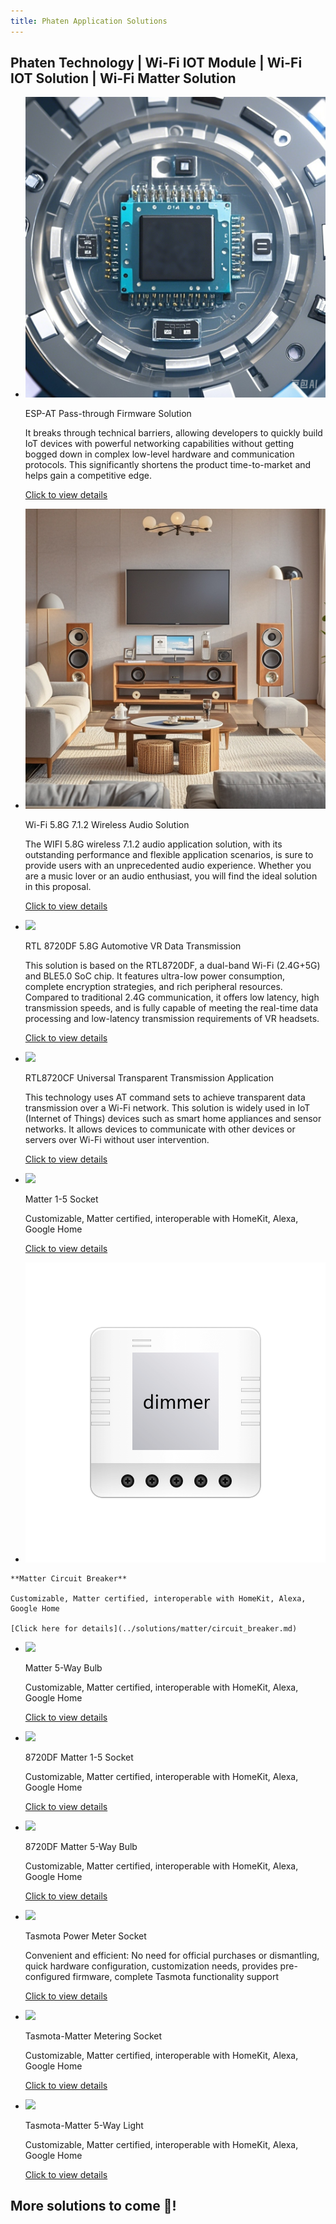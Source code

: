 ```yaml
---
title: Phaten Application Solutions
---
```


## Phaten Technology | Wi-Fi IOT Module | Wi-Fi IOT Solution | Wi-Fi Matter Solution

<div class="grid cards" markdown>

- ![](../assets/images/fangan-tu/ESP-AT-fangan.png)

    ESP-AT Pass-through Firmware Solution
    
    It breaks through technical barriers, allowing developers to quickly build IoT devices with powerful networking capabilities without getting bogged down in complex low-level hardware and communication protocols. This significantly shortens the product time-to-market and helps gain a competitive edge.
    
    [Click to view details](../solutions/iot_passthrough/esp-AT.md)

-   ![](/assets/images/fangan-tu/AU316.png)

    Wi-Fi 5.8G 7.1.2 Wireless Audio Solution

    The WIFI 5.8G wireless 7.1.2 audio application solution, with its outstanding performance and flexible application scenarios, is sure to provide users with an unprecedented audio experience. Whether you are a music lover or an audio enthusiast, you will find the ideal solution in this proposal.

    [Click to view details](../solutions/speaker/index.md)

-   ![](/assets/images/fangan-tu/car_vr.jpg)

    RTL 8720DF 5.8G Automotive VR Data Transmission

    This solution is based on the RTL8720DF, a dual-band Wi-Fi (2.4G+5G) and BLE5.0 SoC chip. It features ultra-low power consumption, complete encryption strategies, and rich peripheral resources. Compared to traditional 2.4G communication, it offers low latency, high transmission speeds, and is fully capable of meeting the real-time data processing and low-latency transmission requirements of VR headsets.

    [Click to view details](../solutions/8720df/vr_glasses_solution.md)

-   ![](../assets/images/fangan-tu/wifi_transmission.jpg)

    RTL8720CF Universal Transparent Transmission Application

    This technology uses AT command sets to achieve transparent data transmission over a Wi-Fi network. This solution is widely used in IoT (Internet of Things) devices such as smart home appliances and sensor networks. It allows devices to communicate with other devices or servers over Wi-Fi without user intervention.

    [Click to view details](../solutions/8720cf/rtl8720cf_solution.md)

-   ![](/assets/images/fangan-tu/socket2.jpg)

    Matter 1-5 Socket

    Customizable, Matter certified, interoperable with HomeKit, Alexa, Google Home

    [Click to view details](../solutions/matter/socket1_5.md)

-    ![](/assets/images/fangan-tu/通断器.jpg)
    
    **Matter Circuit Breaker**
    
    Customizable, Matter certified, interoperable with HomeKit, Alexa, Google Home
    
    [Click here for details](../solutions/matter/circuit_breaker.md)

-   ![](/assets/images/matter/5_bulb.png)

    Matter 5-Way Bulb

    Customizable, Matter certified, interoperable with HomeKit, Alexa, Google Home

    [Click to view details](../solutions/matter/rgbcw_light.md)


-   ![](/assets/images/fangan-tu/socket3.jpg)

    8720DF Matter 1-5 Socket

    Customizable, Matter certified, interoperable with HomeKit, Alexa, Google Home

    [Click to view details](../solutions/matter/8720df_matter_socket.md)

-   ![](/assets/images/matter/5_bulb.png)

    8720DF Matter 5-Way Bulb

    Customizable, Matter certified, interoperable with HomeKit, Alexa, Google Home

    [Click to view details](../solutions/matter/8720df_matter_light.md)

-   ![](/assets/images/fangan-tu/socket4.jpg)
    
    Tasmota Power Meter Socket

    Convenient and efficient: No need for official purchases or dismantling, quick hardware configuration, customization needs, provides pre-configured firmware, complete Tasmota functionality support

    [Click to view details](../solutions/tasmota/socket.md)

-   ![](/assets/images/fangan-tu/socket3.jpg)
    
    Tasmota-Matter Metering Socket

    Customizable, Matter certified, interoperable with HomeKit, Alexa, Google Home

    [Click to view details](../solutions/tasmota/tasmota-matter.md)

-   ![](/assets/images/matter/5_bulb.png)

    Tasmota-Matter 5-Way Light

    Customizable, Matter certified, interoperable with HomeKit, Alexa, Google Home

    [Click to view details](../solutions/tasmota/tasmota-matter-light.md)

</div>


## More solutions to come 🤩!